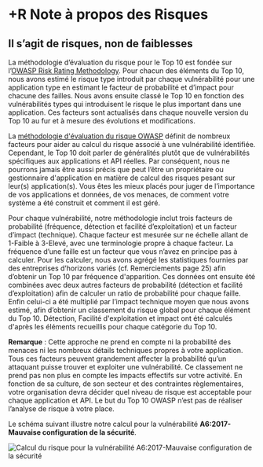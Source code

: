 # +R Note à propos des Risques

## Il s’agit de risques, non de faiblesses

La méthodologie d’évaluation du risque pour le Top 10 est fondée sur l’[OWASP Risk Rating Methodology](https://wiki.owasp.org/index.php/OWASP_Risk_Rating_Methodology). Pour chacun des éléments du Top 10, nous avons estimé le risque type introduit par chaque vulnérabilité pour une application type en estimant le facteur de probabilité et d’impact pour chacune des failles. Nous avons ensuite classé le Top 10 en fonction des vulnérabilités types qui introduisent le risque le plus important dans une application. Ces facteurs sont actualisés dans chaque nouvelle version du Top 10 au fur et à mesure des évolutions et modifications.

La [méthodologie d'évaluation du risque OWASP](https://wiki.owasp.org/index.php/OWASP_Risk_Rating_Methodology) définit de nombreux facteurs pour aider au calcul du risque associé à une vulnérabilité identifiée. Cependant, le Top 10 doit parler de généralités plutôt que de vulnérabilités spécifiques aux applications et API réelles. Par conséquent, nous ne pourrons jamais être aussi précis que peut l’être un propriétaire ou gestionnaire d'application en matière de calcul des risques pesant sur leur(s) application(s). Vous êtes les mieux placés pour juger de l’importance de vos applications et données, de vos menaces, de comment votre système a été construit et comment il est géré.

Pour chaque vulnérabilité, notre méthodologie inclut trois facteurs de probabilité (fréquence, détection et facilité d’exploitation) et un facteur d’impact (technique). Chaque facteur est mesurée sur ne échelle allant de 1-Faible à 3-Elevé, avec une terminologie propre à chaque facteur. La fréquence d’une faille est un facteur que vous n’avez en principe pas à calculer. Pour les calculer, nous avons agrégé les statistiques fournies par des entreprises d’horizons variés (cf. Remerciements page 25) afin d’obtenir un Top 10 par fréquence d'apparition. Ces données ont ensuite été combinées avec deux autres facteurs de probabilité (détection et facilité d’exploitation) afin de calculer un ratio de probabilité pour chaque faille. Enfin celui-ci a été multiplié par l’impact technique moyen que nous avons estimé, afin d’obtenir un classement du risque global pour chaque élément du Top 10. Détection, Facilité d'exploitation et impact ont été calculés d'après les éléments recueillis pour chaque catégorie du Top 10.

**Remarque** : Cette approche ne prend en compte ni la probabilité des menaces ni les nombreux détails techniques propres à votre application. Tous ces facteurs peuvent grandement affecter la probabilité qu’un attaquant puisse trouver et exploiter une vulnérabilité. Ce classement ne prend pas non plus en compte les impacts effectifs sur votre activité. En fonction de sa culture, de son secteur et des contraintes règlementaires, votre organisation devra décider quel niveau de risque est acceptable pour chaque application et API. Le but du Top 10 OWASP n’est pas de réaliser l’analyse de risque à votre place.

Le schéma suivant illustre notre calcul pour la vulnérabilité **A6:2017-Mauvaise configuration de la sécurité**.

![Calcul du risque pour la vulnérabilité A6:2017-Mauvaise configuration de la sécurité](images/0xc0-risk-explanation.png)

